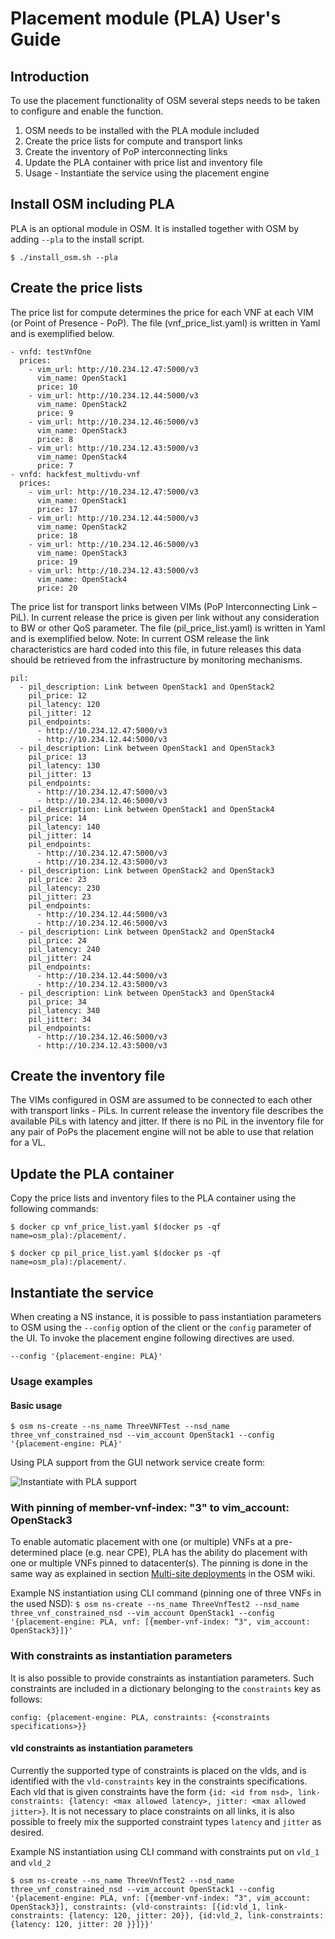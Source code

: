 <!--
Copyright 2020 Arctos Labs Scandinavia AB

Licensed under the Apache License, Version 2.0 (the "License");
you may not use this file except in compliance with the License.
You may obtain a copy of the License at

   http://www.apache.org/licenses/LICENSE-2.0

Unless required by applicable law or agreed to in writing, software
distributed under the License is distributed on an "AS IS" BASIS,
WITHOUT WARRANTIES OR CONDITIONS OF ANY KIND, either express or
implied.
See the License for the specific language governing permissions and
limitations under the License
-->

# Placement module (PLA) User's Guide

## Introduction
To use the placement functionality of OSM several steps needs to be taken to configure and enable the function.
1.	OSM needs to be installed with the PLA module included
2.	Create the price lists for compute and transport links
3.	Create the inventory of PoP interconnecting links
4.	Update the PLA container with price list and inventory file
5.	Usage - Instantiate the service using the placement engine

## Install OSM including PLA
PLA is an optional module in OSM. It is installed together with OSM by adding ``--pla`` to the install script.

`$ ./install_osm.sh --pla`

## Create the price lists
The price list for compute determines the price for each VNF at each VIM (or Point of Presence - PoP). The file (vnf_price_list.yaml) is written in Yaml and is exemplified below.

```
- vnfd: testVnfOne
  prices:
    - vim_url: http://10.234.12.47:5000/v3
      vim_name: OpenStack1
      price: 10
    - vim_url: http://10.234.12.44:5000/v3
      vim_name: OpenStack2
      price: 9
    - vim_url: http://10.234.12.46:5000/v3
      vim_name: OpenStack3
      price: 8
    - vim_url: http://10.234.12.43:5000/v3
      vim_name: OpenStack4
      price: 7
- vnfd: hackfest_multivdu-vnf
  prices:
    - vim_url: http://10.234.12.47:5000/v3
      vim_name: OpenStack1
      price: 17
    - vim_url: http://10.234.12.44:5000/v3
      vim_name: OpenStack2
      price: 18
    - vim_url: http://10.234.12.46:5000/v3
      vim_name: OpenStack3
      price: 19
    - vim_url: http://10.234.12.43:5000/v3
      vim_name: OpenStack4      
      price: 20
```

The price list for transport links between VIMs (PoP Interconnecting Link – PiL). In current release the price is given per link without any consideration to BW or other QoS parameter. The file (pil_price_list.yaml) is written in Yaml and is exemplified below. Note: In current OSM release the link characteristics are hard coded into this file, in future releases this data should be retrieved from the infrastructure by monitoring mechanisms.

```
pil:
  - pil_description: Link between OpenStack1 and OpenStack2
    pil_price: 12
    pil_latency: 120
    pil_jitter: 12
    pil_endpoints:
      - http://10.234.12.47:5000/v3
      - http://10.234.12.44:5000/v3
  - pil_description: Link between OpenStack1 and OpenStack3
    pil_price: 13
    pil_latency: 130
    pil_jitter: 13
    pil_endpoints:
      - http://10.234.12.47:5000/v3
      - http://10.234.12.46:5000/v3
  - pil_description: Link between OpenStack1 and OpenStack4
    pil_price: 14
    pil_latency: 140
    pil_jitter: 14
    pil_endpoints:
      - http://10.234.12.47:5000/v3
      - http://10.234.12.43:5000/v3
  - pil_description: Link between OpenStack2 and OpenStack3
    pil_price: 23
    pil_latency: 230
    pil_jitter: 23
    pil_endpoints:
      - http://10.234.12.44:5000/v3
      - http://10.234.12.46:5000/v3
  - pil_description: Link between OpenStack2 and OpenStack4
    pil_price: 24
    pil_latency: 240
    pil_jitter: 24
    pil_endpoints:
      - http://10.234.12.44:5000/v3
      - http://10.234.12.43:5000/v3
  - pil_description: Link between OpenStack3 and OpenStack4
    pil_price: 34
    pil_latency: 340
    pil_jitter: 34
    pil_endpoints:
      - http://10.234.12.46:5000/v3
      - http://10.234.12.43:5000/v3

```

## Create the inventory file
The VIMs configured in OSM are assumed to be connected to each other with transport links - PiLs. In current release the inventory file describes the available PiLs with latency and jitter. If there is no PiL in the inventory file for any pair of PoPs the placement engine will not be able to use that relation for a VL.

## Update the PLA container
Copy the price lists and inventory files to the PLA container using the following commands:

`$ docker cp vnf_price_list.yaml $(docker ps -qf name=osm_pla):/placement/.`

`$ docker cp pil_price_list.yaml $(docker ps -qf name=osm_pla):/placement/.`

## Instantiate the service
When creating a NS instance, it is possible to pass instantiation parameters to OSM using the `--config` option of the client or the `config` parameter of the UI. To invoke the placement engine following directives are used.

`
--config '{placement-engine: PLA}'
`

### Usage examples

#### Basic usage
`$ osm ns-create --ns_name ThreeVNFTest --nsd_name three_vnf_constrained_nsd --vim_account OpenStack1 --config '{placement-engine: PLA}'
`

Using PLA support from the GUI network service create form:

![Instantiate with PLA support](img/osm_gui_ns_create.png)

### With pinning of member-vnf-index: "3" to vim_account: OpenStack3
To enable automatic placement with one (or multiple) VNFs at a pre-determined place (e.g. near CPE), PLA has the ability do placement with one or multiple VNFs pinned to datacenter(s). The pinning is done in the same way as explained in section [Multi-site deployments](https://osm.etsi.org/wikipub/index.php/OSM_instantiation_parameters#Multi-site_deployments_.28specifying_different_VIM_accounts_for_different_VNFs.29) in the OSM wiki.

Example NS instantiation using CLI command (pinning one of three VNFs in the used NSD):
`$ osm ns-create --ns_name ThreeVnfTest2 --nsd_name three_vnf_constrained_nsd --vim_account OpenStack1 --config '{placement-engine: PLA, vnf: [{member-vnf-index: “3", vim_account: OpenStack3}]}'`


### With constraints as instantiation parameters
It is also possible to provide constraints as instantiation parameters. Such constraints are included in a dictionary belonging to the `constraints` key as follows: 

`config: {placement-engine: PLA, constraints: {<constraints specifications>}}`

#### vld constraints as instantiation parameters
Currently the supported type of constraints is placed on the vlds, and is identified with the `vld-constraints` key in the constraints specifications. Each vld that is given constraints have the form `{id: <id from nsd>, link-constraints: {latency: <max allowed latency>, jitter: <max allowed jitter>}`. It is not necessary to place constraints on all links, it is also possible to freely mix the supported constraint types `latency` and `jitter` as desired.

Example NS instantiation using CLI command with constraints put on `vld_1` and `vld_2`

`$ osm ns-create --ns_name ThreeVnfTest2 --nsd_name three_vnf_constrained_nsd --vim_account OpenStack1 --config '{placement-engine: PLA, vnf: [{member-vnf-index: “3", vim_account: OpenStack3}], constraints: {vld-constraints: [{id:vld_1, link-constraints: {latency: 120, jitter: 20}}, {id:vld_2, link-constraints: {latency: 120, jitter: 20 }}]}}'`
